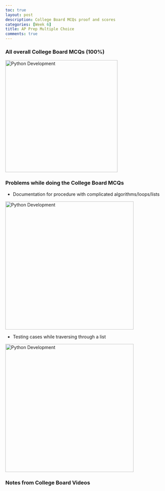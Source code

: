 ```yaml
---
toc: true
layout: post
description: College Board MCQs proof and scores
categories: [Week 6]
title: AP Prep Multiple Choice
comments: true
--- 
```


### All overall College Board MCQs (100%)

<img class="card-img-top" src="/FastPagesSTG/images/testprepupdated.png" alt="Python Development" height="350">



### Problems while doing the College Board MCQs

- Documentation for procedure with complicated algorithms/loops/lists


<img class="card-img-top" src="/FastPagesSTG/images/testprepdifficulty.png" alt="Python Development" height="400">

- Testing cases while traversing through a list

<img class="card-img-top" src="/FastPagesSTG/images/problem2.png" alt="Python Development" height="400">


### Notes from College Board Videos